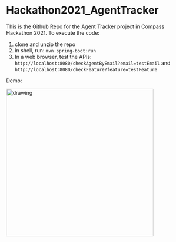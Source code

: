 # Hackathon2021_AgentTracker

This is the Github Repo for the Agent Tracker project in Compass Hackathon 2021.
To execute the code:
1. clone and unzip the repo
2. in shell, run: `mvn spring-boot:run`
3. In a web browser, test the APIs: `http://localhost:8080/checkAgentByEmail?email=testEmail` and `http://localhost:8080/checkFeature?feature=testFeature`

Demo:

<img src="https://user-images.githubusercontent.com/79475998/142057438-dfe947a8-b858-461f-8443-6bf7fe892218.png" alt="drawing" width="400"/>
